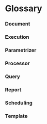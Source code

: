 # Glossary

### Document
### Execution
### Parametrizer
### Processor
### Query
### Report
### Scheduling
### Template